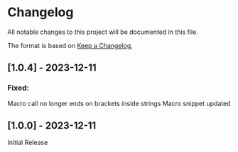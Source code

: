 # Changelog

All notable changes to this project will be documented in this file.

The format is based on [Keep a Changelog](https://keepachangelog.com/en/1.0.0/),

## [1.0.4] - 2023-12-11

### Fixed:

Macro call no longer ends on brackets inside strings
Macro snippet updated



## [1.0.0] - 2023-12-11

Initial Release
